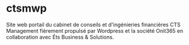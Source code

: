 # ctsmwp
Site web portail du cabinet de conseils et d'ingénieries financières CTS Management fièrement propulsé par Wordpress et la société Onit365 en collaboration avec Éts Business &amp; Solutions.
